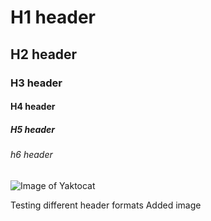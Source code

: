 # H1 header
## H2 header
### H3 header
#### H4 header
##### H5 header
###### h6 header


![Image of Yaktocat](https://www.pngmart.com/files/2/Daredevil-PNG-Clipart.png)

Testing different header formats
Added image

